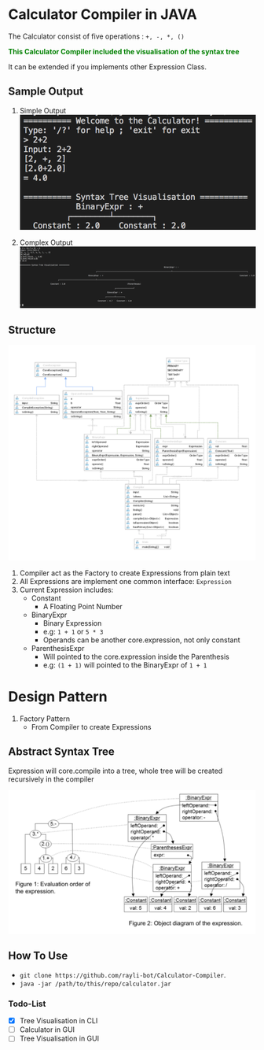 # Calculator Compiler in JAVA

The Calculator consist of five operations :  `+, -, *, ()`

<b style="color:green;">This Calculator Compiler included the visualisation of the syntax tree</b>

It can be extended if you implements other Expression Class.

## Sample Output

1. Simple Output
![Output 1](./snapshot/sample1.png)

2. Complex Output
![Output 2](./snapshot/sample2.png)

## Structure

![Structure Diagram](./snapshot/structure_diagram.png)
1. Compiler act as the Factory to create Expressions from plain text
2. All Expressions are implement one common interface: `Expression`
3. Current Expression includes:
    - Constant
        * A Floating Point Number
    - BinaryExpr
        * Binary Expression 
        * e.g: `1 + 1` or `5 * 3`
        * Operands can be another core.expression, not only constant
    - ParenthesisExpr
        * Will pointed to the core.expression inside the Parenthesis
        * e.g: `(1 + 1)` will pointed to the BinaryExpr of `1 + 1`
        
        
# Design Pattern
1. Factory Pattern
    - From Compiler to create Expressions

## Abstract Syntax Tree

Expression will core.compile into a tree, whole tree will be created recursively in the compiler

![Syntax Tree](./snapshot/tree_diagram.png)

## How To Use

- `git clone https://github.com/rayli-bot/Calculator-Compiler`.
- `java -jar /path/to/this/repo/calculator.jar`

### Todo-List

- [X] Tree Visualisation in CLI
- [ ] Calculator in GUI
- [ ] Tree Visualisation in GUI